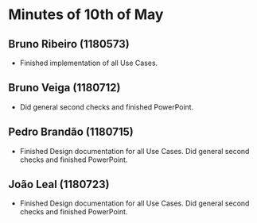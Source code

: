 Minutes of 10th of May
============

Bruno Ribeiro (1180573)
----------
- Finished implementation of all Use Cases.

Bruno Veiga (1180712)
----------
- Did general second checks and finished PowerPoint.

Pedro Brandão (1180715)
----------
- Finished Design documentation for all Use Cases. Did general second checks and finished PowerPoint.

João Leal (1180723)
----------
- Finished Design documentation for all Use Cases. Did general second checks and finished PowerPoint.